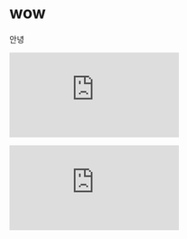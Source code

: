 # wow
안녕

![apple](http://www.etoday.co.kr/news/section/newsview.php?idxno=1146854#)


[![apple](http://www.etoday.co.kr/news/section/newsview.php?idxno=1146854#)](https://youtu.be/vCLHUnylTas)



